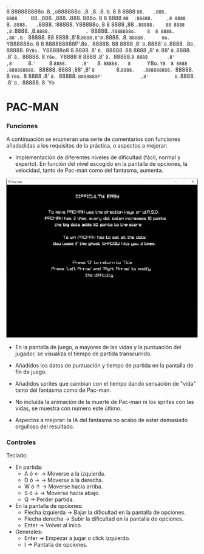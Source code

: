  
  .         .                                                  
 8 888888888o      .8.           ,o888888o.                       ,8.       ,8.                   .8.          b.             8 
 8 8888    `88.   .888.         8888     `88.                    ,888.     ,888.                 .888.         888o.          8 
 8 8888     `88  :88888.     ,8 8888       `8.                  .`8888.   .`8888.               :88888.        Y88888o.       8 
 8 8888     ,88 . `88888.    88 8888                           ,8.`8888. ,8.`8888.             . `88888.       .`Y888888o.    8 
 8 8888.   ,88'.8. `88888.   88 8888                          ,8'8.`8888,8^8.`8888.           .8. `88888.      8o. `Y888888o. 8 
 8 888888888P'.8`8. `88888.  88 8888                         ,8' `8.`8888' `8.`8888.         .8`8. `88888.     8`Y8o. `Y88888o8 
 8 8888      .8' `8. `88888. 88 8888                        ,8'   `8.`88'   `8.`8888.       .8' `8. `88888.    8   `Y8o. `Y8888 
 8 8888     .8'   `8. `88888.`8 8888       .8'             ,8'     `8.`'     `8.`8888.     .8'   `8. `88888.   8      `Y8o. `Y8 
 8 8888    .888888888. `88888.  8888     ,88'             ,8'       `8        `8.`8888.   .888888888. `88888.  8         `Y8o.` 
 8 8888   .8'       `8. `88888.  `8888888P'              ,8'         `         `8.`8888. .8'       `8. `88888. 8            `Yo



# PAC-MAN

### Funciones
A continuación se enumeran una serie de comentarios con funciones añadadidas a los requisitos de la práctica, o aspectos a mejorar:

 - Implementación de diferentes niveles de dificultad (fácil, normal y experto). En función del nivel escogido en la pantalla de opciones, la velocidad, tanto de Pac-man como del fantasma, aumenta.

![$(Paratrooper)](resources/Screens//Difficulty.PNG)
 
 - En la pantalla de juego, a mayores de las vidas y la puntuación del jugador, se visualiza el tiempo de partida transcurrido.

 - Añadidos los datos de puntuación y tiempo de partida en la pantalla de fin de juego.

- Añadidos sprites que cambian con el tiempo dando sensación de "vida" tanto del fantasma como de Pac-man.

- No incluida la animación de la muerte de Pac-man ni los sprites con las vidas, se muestra con número este último.

- Aspectos a mejorar: la IA del fantasma no acabo de estar demasiado orgulloso del resultado.

### Controles

Teclado:
 - En partida:
 	- A ó ← -> Moverse a la izquierda.
 	- D ó → -> Moverse a la derecha.
	- W ó ↑ -> Moverse hacia arriba.
	- S ó ↓ -> Moverse hacia abajo.
	- Q -> Perder partida.
 - En la pantalla de opciones:
 	- Flecha izquierda -> Bajar la dificultad en la pantalla de opciones.
 	- Flecha derecha -> Subir la dificultad en la pantalla de opciones.
	- Enter -> Volver al inico.
 - Generales:
	- Enter -> Empezar a jugar o click izquierdo.
 	- I -> Pantalla de opciones.